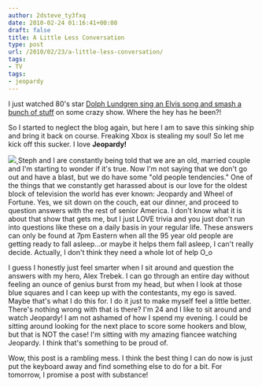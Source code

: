 ```yaml
---
author: 2dsteve_ty3fxq
date: 2010-02-24 01:16:41+00:00
draft: false
title: A Little Less Conversation
type: post
url: /2010/02/23/a-little-less-conversation/
tags:
- TV
tags:
- jeopardy
---
```


I just watched 80's star [Dolph Lundgren sing an Elvis song and smash a bunch of stuff](http://www.break.com/usercontent/2010/2/23/dolph-lundgren-sings-elvis-smashes-stuff-1755156) on some crazy show. Where the hey has he been?!

So I started to neglect the blog again, but here I am to save this sinking ship and bring it back on course. Freaking Xbox is stealing my soul! So let me kick off this sucker. I love **Jeopardy!**

[![](http://www.bitsandbinary.com/wp-content/uploads/2010/02/jeopardy-pic-150x150.jpg)
](http://www.bitsandbinary.com/wp-content/uploads/2010/02/jeopardy-pic.jpg)Steph and I are constantly being told that we are an old, married couple and I'm starting to wonder if it's true. Now I'm not saying that we don't go out and have a blast, but we do have some "old people tendencies." One of the things that we constantly get harassed about is our love for the oldest block of television the world has ever known: Jeopardy and Wheel of Fortune. Yes, we sit down on the couch, eat our dinner, and proceed to question answers with the rest of senior America. I don't know what it is about that show that gets me, but I just LOVE trivia and you just don't run into questions like these on a daily basis in your regular life. These answers can only be found at 7pm Eastern when all the 95 year old people are getting ready to fall asleep...or maybe it helps them fall asleep, I can't really decide. Actually, I don't think they need a whole lot of help O_o

I guess I honestly just feel smarter when I sit around and question the answers with my hero, Alex Trebek. I can go through an entire day without feeling an ounce of genius burst from my head, but when I look at those blue squares and I can keep up with the contestants, my ego is saved. Maybe that's what I do this for. I do it just to make myself feel a little better. There's nothing wrong with that is there? I'm 24 and I like to sit around and watch Jeopardy! I am not ashamed of how I spend my evening. I could be sitting around looking for the next place to score some hookers and blow, but that is NOT the case! I'm sitting with my amazing fiancee watching Jeopardy. I think that's something to be proud of.

Wow, this post is a rambling mess. I think the best thing I can do now is just put the keyboard away and find something else to do for a bit. For tomorrow, I promise a post with substance!
